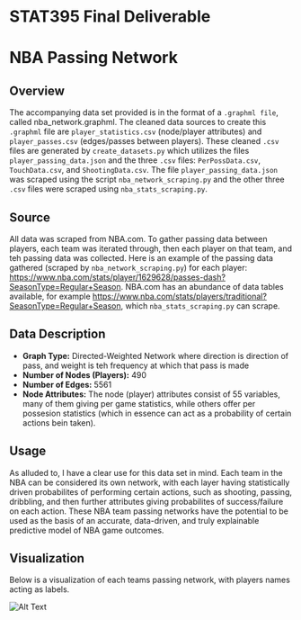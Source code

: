 # STAT395 Final Deliverable


# NBA Passing Network

## Overview
The accompanying data set provided is in the format of a `.graphml file`, called nba_network.graphml. The cleaned data sources to create this `.graphml` file are `player_statistics.csv` (node/player attributes) and `player_passes.csv` (edges/passes between players). These cleaned `.csv` files are generated by `create_datasets.py` which utilizes the files `player_passing_data.json` and the three `.csv` files: `PerPossData.csv`, `TouchData.csv`, and `ShootingData.csv`. The file `player_passing_data.json` was scraped using the script `nba_network_scraping.py` and the other three `.csv` files were scraped using `nba_stats_scraping.py`.


## Source
All data was scraped from NBA.com. To gather passing data between players, each team was iterated through, then each player on that team, and teh passing data was collected. Here is an example of the passing data gathered (scraped by `nba_network_scraping.py`) for each player: https://www.nba.com/stats/player/1629628/passes-dash?SeasonType=Regular+Season. NBA.com has an abundance of data tables available, for example https://www.nba.com/stats/players/traditional?SeasonType=Regular+Season, which `nba_stats_scraping.py` can scrape. 

## Data Description
- **Graph Type:** Directed-Weighted Network where direction is direction of pass, and weight is teh frequency at which that pass is made
- **Number of Nodes (Players):** 490
- **Number of Edges:** 5561
- **Node Attributes:** The node (player) attributes consist of 55 variables, many of them giving per game statistics, while others offer per possesion statistics (which in essence can act as a probability of certain actions bein taken). 

## Usage
As alluded to, I have a clear use for this data set in mind. Each team in the NBA can be considered its own network, with each layer having statistically driven probabilites of performing certain actions, such as shooting, passing, dribbling, and then further attributes giving probabilites of success/failure on each action. These NBA team passing networks have the potential to be used as the basis of an accurate, data-driven, and truly explainable predictive model of NBA game outcomes. 





## Visualization

Below is a visualization of each teams passing network, with players names acting as labels.

![Alt Text](https://github.com/spencerdooley00/STAT395-Final/blob/main/nba_network_labels.svg)


